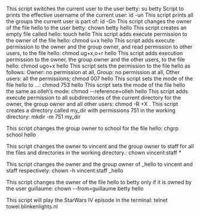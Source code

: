 This script switches the current user to the user betty: su betty
Script to prints the effective username of the current user: id -un
This script prints all the groups the current user is part of: id -Gn
This script changes the owner of the file hello to the user betty: chown betty hello 
This script creates an empty file called hello: touch hello
This script adds execute permission to the owner of the file hello: chmod u+x hello
This script adds execute permission to the owner and the group owner, and read permission to other users, to the file hello: chmod ug+x,o+r hello
This script adds execution permission to the owner, the group owner and the other users, to the file hello: chmod ugo+x hello
This script sets the permission to the file hello as follows:
Owner: no permission at all, Group: no permission at all, Other users: all the permissions; chmod 007 hello
This script sets the mode of the file hello to ...: chmod 753 hello
This script sets the mode of the file hello the same as olleh’s mode: chmod --reference=olleh hello
This script adds execute permission to all subdirectories of the current directory for the owner, the group owner and all other users: chmod -R +X .
This script creates a directory called my_dir with permissions 751 in the working directory: mkdir -m 751 my_dir

This script changes the group owner to school for the file hello: chgrp school hello

This script changes the owner to vincent and the group owner to staff for all the files and directories in the working directory.: chown vincent:staff *

This script changes the owner and the group owner of _hello to vincent and staff respectively: chown -h vincent:staff _hello

This script changes the owner of the file hello to betty only if it is owned by the user guillaume: chown --from=guillaume betty hello

This script will play the StarWars IV episode in the terminal: telnet towel.blinkenlights.nl

